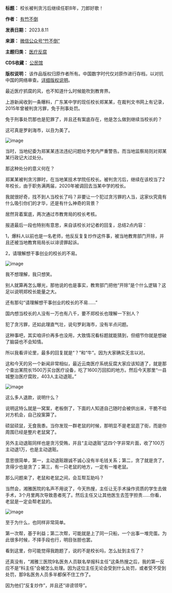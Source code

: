 

**标题：** 校长被判贪污后继续任职8年，刀郎好歌！  

**作者：** [有竹不倒](https://chinadigitaltimes.net/space/竹不倒)  

**发表日期：** 2023.8.11  

**来源：** [微信公众号“竹不倒”](https://web.archive.org/web/https://mp.weixin.qq.com/s/lbQWp2oZ9TJ4J-dUYZRHjg)  

**主题归类：** [医疗反腐](https://chinadigitaltimes.net/space/医疗反腐)  

**CDS收藏：** [公民馆](https://chinadigitaltimes.net/space/%E5%85%AC%E6%B0%91%E9%A6%86)  

**版权说明：** 该作品版权归原作者所有。中国数字时代仅对原作进行存档，以对抗中国的网络审查。[详细版权说明](https://chinadigitaltimes.net/chinese/copyright)。


最近医疗抓腐的风，也不知道什么时候能吹到教育界。


上游新闻收到一条曝料，广东某中学的现任校长郑某某，在裁判文书网上有记录，2015年曾被判贪污罪，免于刑事处罚。


免于刑事处罚那也是犯罪了，并且还有案底存在，他是怎么做到继续当校长的？


这可真是罗刹海市，以丑为美了。


![image](https://keep.cdt.media/assets/images/d/a/dac73cd2/c4f1b31f.png)


当时，当地纪委为郑某某违法违纪问题给予党内严重警告。而当地监察局则对郑某某行政记大过处分。


那这种处分的意义何在？


郑某某被判贪污罪时，在当地某技术学院任校长。被判贪污后，继续在该校当了2年校长，由于职务满两届，2020年被调回去当某中学的校长。


我就很好奇，找不到人当校长了吗？非要让一个犯过贪污罪的人当，这家伙究竟有什么吸引你们的才华，还是有什么神奇的背景？


居然背着案底，两次通过市教育局的校长考核。


报道最后一段也特别有意思，来自该校长对记者的回复，总结2点内容：


1，爆料人以前也是一名老师，他反反复复炒作这件事，被当地教育部门开除，并且还被当地教育局局长以诽谤罪起诉。


2，请理解想干事创业的校长的不易。


![image](https://keep.cdt.media/assets/images/d/a/dac73cd2/fffce857.png)


我不想理解，我只想笑。


别人就算再怎么曝光，那他说的也是事实，教育部门把他“开除”是个什么逻辑？这足以说明郑校长能量之大。


还有那句“请理解想干事创业的校长的不易……”


国内想当校长的人没有一万也有八千，要不郑校长也理解一下别人？


犯了贪污罪，还如此理直气壮，说句罗刹海市，没有半点问题。


这种事吧，其实咱评价再多也没用，大致情况看标题就能猜到，但细节你就是想破了脑袋也不会知情。


所以我看评论里，最多的回复就是“？”和“牛”。因为大家确实无言以对。


这和今天的另一个新闻非常相似，最近云南医疗系统反腐大家应该知道了，就是那个查出某院长1500万买台医疗设备，吃了1600万回扣的地方。然后今天那里“一县城整治医疗腐败，403人主动退赃。”


![image](https://keep.cdt.media/assets/images/d/a/dac73cd2/cbf5f258.png)


这么多人退款，说明什么？


说明这特么就是一窝案，老板倒了，下面的人知道自己随时会被供出来，干脆不给对方机会，自己投案算了。


硕鼠硕鼠，无食我黍。当你发现一群老鼠的时候，那明显不是老鼠逛了街，而是你周围已经是整片老鼠窝了。


另外主动退赃同样也是贪污受贿，并且“主动退赃”这四个字非常片面，收了100万主动退1万，也是主动退赃。


意思很简单，第一，主动退赃跟诚不诚心没有半毛钱关系；第二，贪了就是贪了，贪得少也是贪了；第三，有一只老鼠的地方，一定有一堆老鼠。


那么问题来了，老鼠和老鼠之间，会互帮互助吗？


当然会，湘雅医院的名声不用说了，今天热搜，主任让无手术操作资质的学生去做手术，3个月里两次导致患者死了。然后主任又让其他医生去签字担责……你看，老鼠是一定会帮老鼠的。


![image](https://keep.cdt.media/assets/images/d/a/dac73cd2/e287cb9f.png)


至于为什么，也同样非常简单。


第一次帮，基于利益；第二次帮，可能就是上了同一只船，一个出事一堆完蛋。为此很多时候，不择手段也行，明目张胆也罢。


看到这里，你可能觉得我跑题了，说的不是校长吗，怎么扯到主任了？


还真没有，“湘雅三医院9名医务人员联名举报科主任”这条热搜之后，我的第一反应不是“科主任”会被怎么处理。因为这位主任无论会受到什么处罚，或者受不受到处罚，那9名医务人员多半都保不住工作了。


因为他们“反复炒作”，并且还“诽谤领导”。

